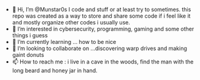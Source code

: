 - 👋 Hi, I’m @Munstar0s I code and stuff or at least try to sometimes. this repo was created as a way to store and
     share some code if i feel like it and mostly organize other codes i usually use. 
- 👀 I’m interested in cybersecurity, programming, gaming and some other things i guess
- 🌱 I’m currently learning ... how to be nice
- 💞️ I’m looking to collaborate on ...discovering warp drives and making gaint donuts
- 📫 How to reach me : i live in a cave in the woods, find the man with the long beard and honey jar in hand.

<!---
Imagine some really dope ASCI art here. May you have a great day!
--->
